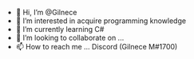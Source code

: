 - 👋 Hi, I’m @Gilnece
- 👀 I’m interested in acquire programming knowledge
- 🌱 I’m currently learning C#
- 💞️ I’m looking to collaborate on ...
- 📫 How to reach me ... Discord (Gilnece M#1700)

<!---
Gilnece/Gilnece is a ✨ special ✨ repository because its `README.md` (this file) appears on your GitHub profile.
You can click the Preview link to take a look at your changes.
--->
